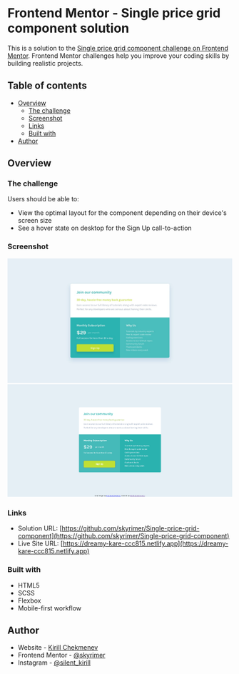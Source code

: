 # Frontend Mentor - Single price grid component solution

This is a solution to the [Single price grid component challenge on Frontend Mentor](https://www.frontendmentor.io/challenges/single-price-grid-component-5ce41129d0ff452fec5abbbc). Frontend Mentor challenges help you improve your coding skills by building realistic projects. 

## Table of contents

- [Overview](#overview)
  - [The challenge](#the-challenge)
  - [Screenshot](#screenshot)
  - [Links](#links)
  - [Built with](#built-with)
- [Author](#author)

## Overview

### The challenge

Users should be able to:

- View the optimal layout for the component depending on their device's screen size
- See a hover state on desktop for the Sign Up call-to-action

### Screenshot
![](./design/desktop-design.jpg)
![](./screenshot.png)

### Links

- Solution URL: [https://github.com/skyrimer/Single-price-grid-component](https://github.com/skyrimer/Single-price-grid-component)
- Live Site URL: [https://dreamy-kare-ccc815.netlify.app](https://dreamy-kare-ccc815.netlify.app)


### Built with

- HTML5
- SCSS
- Flexbox
- Mobile-first workflow

## Author

- Website - [Kirill Chekmenev](https://xenodochial-clarke-834e2f.netlify.app)
- Frontend Mentor - [@skyrimer](https://www.frontendmentor.io/profile/skyrimer)
- Instagram - [@silent_kirill](https://www.instagram.com/silent_kirill/)